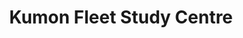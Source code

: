 ---
title: 'Kumon Fleet Study Centre'
desc: '
<p class="font--regular">Maths and English tuition offering individualised plans for daily study. Kumon is an international programme with over 60 years of success.</p>'
tags:
  - Location::Church Crookham, Hampshire
  - Category::Other
header:
  src: header.jpg
  alt: Kumon Fleet Study Centre Header
logo: 
  src: logo.jpg
  alt: Kumon Fleet Study Centre Logo
covidInfomation: '
<p class="font--regular">Covid secure classroom: discrete bubbles, temperature checks, facemasks, social distancing (students are seated 6ft apart) and regular cleaning.</p>'
covidStatus:
  icon: success
  text: 'We are Open! But have a few small changes.'
openingHours:
  monday: '0930 - 1800'
  tuesday: '0930 - 1800'
  wednesday: '0930 - 1800'
  thursday: '0930 - 1800'
  friday: '0930 - 1800'
  saturday: '0930 - 1200'
  sunday: '0930 - Closed'
contactDetails:
  email: 'fleet@kumoncentre.co.uk'
  phone: '07498243071'
  website: 'https://www.kumon.co.uk/fleet/fleet'
socialLinks:
  facebook: 'https://m.facebook.com fleetkumon/'
ctaLink: 'https://kumon.co.uk/fleet/'
metaDesc: 'Maths and English tuition offering individualised plans for daily study. Kumon is an international programme with over 60 years of success.'
---